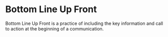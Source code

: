 # Bottom Line Up Front

Bottom Line Up Front is a practice of including the key information and call to action at the beginning of a communication. 